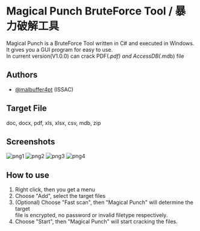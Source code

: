 
# Magical Punch BruteForce Tool / 暴力破解工具

Magical Punch is a BruteForce Tool written in C# and executed in Windows. \
It gives you a GUI program for easy to use.\
In current version(V1.0.0) can crack PDF(*.pdf) and AccessDB(*.mdb) file
## Authors

- [@malbuffer4pt](https://github.com/malbuffer4pt) (ISSAC)

## Target File
doc, docx, pdf, xls, xlsx, csv, mdb, zip

## Screenshots

![png1](https://github.com/malbuffer4pt/Magical-Punch/blob/master/1.png)
![png2](https://github.com/malbuffer4pt/Magical-Punch/blob/master/2.png)
![png3](https://github.com/malbuffer4pt/Magical-Punch/blob/master/3.png)
![png4](https://github.com/malbuffer4pt/Magical-Punch/blob/master/4.png)
## How to use
1. Right click, then you get a menu
2. Choose "Add", select the target files
3. (Optional) Choose "Fast scan", then "Magical Punch" will determine the target\
file is encrypted, no password or invalid filetype respectively.
4. Choose "Start", then "Magical Punch" will start cracking the files.
